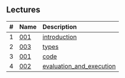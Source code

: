 ## Lectures


|  #  |Name                                                           |Description                                                  |
|:---:|:--------------------------------------------------------------|:------------------------------------------------------------|
|  1  | [001](001-introduction)                          | [introduction](001-introduction) |
|  2  | [003](003-types)                                        | [types](003-types) |
|  3  | [001](001-code)                                          | [code](001-code) |
|  4  | [002](002-evaluation_and_execution)  | [evaluation_and_execution](002-evaluation_and_execution) |